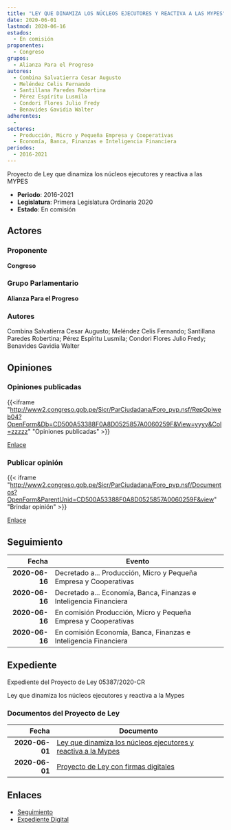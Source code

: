 ```yaml
---
title: "LEY QUE DINAMIZA LOS NÚCLEOS EJECUTORES Y REACTIVA A LAS MYPES"
date: 2020-06-01
lastmod: 2020-06-16
estados: 
  - En comisión
proponentes: 
  - Congreso
grupos: 
  - Alianza Para el Progreso
autores: 
  - Combina Salvatierra Cesar Augusto
  - Meléndez Celis Fernando
  - Santillana Paredes Robertina
  - Pérez Espíritu Lusmila
  - Condori Flores Julio Fredy
  - Benavides Gavidia Walter
adherentes: 
  - 
sectores: 
  - Producción, Micro y Pequeña Empresa y Cooperativas
  - Economía, Banca, Finanzas e Inteligencia Financiera
periodos: 
  - 2016-2021
---
```


Proyecto de Ley que dinamiza los núcleos ejecutores y reactiva a las MYPES

- **Periodo**: 2016-2021
- **Legislatura**: Primera Legislatura Ordinaria 2020
- **Estado**: En comisión

## Actores

### Proponente

**Congreso**

### Grupo Parlamentario

**Alianza Para el Progreso**

### Autores

Combina Salvatierra Cesar Augusto; Meléndez Celis Fernando; Santillana Paredes Robertina; Pérez Espíritu Lusmila; Condori Flores Julio Fredy; Benavides Gavidia Walter


## Opiniones

### Opiniones publicadas

{{<iframe "http://www2.congreso.gob.pe/Sicr/ParCiudadana/Foro_pvp.nsf/RepOpiweb04?OpenForm&Db=CD500A53388F0A8D0525857A0060259F&View=yyyy&Col=zzzzz" "Opiniones publicadas" >}}

[Enlace](http://www2.congreso.gob.pe/Sicr/ParCiudadana/Foro_pvp.nsf/RepOpiweb04?OpenForm&Db=CD500A53388F0A8D0525857A0060259F&View=yyyy&Col=zzzzz)
### Publicar opinión

{{< iframe "http://www2.congreso.gob.pe/Sicr/ParCiudadana/Foro_pvp.nsf/Documentos?OpenForm&ParentUnid=CD500A53388F0A8D0525857A0060259F&view" "Brindar opinión" >}}

[Enlace](http://www2.congreso.gob.pe/Sicr/ParCiudadana/Foro_pvp.nsf/Documentos?OpenForm&ParentUnid=CD500A53388F0A8D0525857A0060259F&view)

## Seguimiento

| Fecha | Evento |
|------:|--------|
| **2020-06-16** | Decretado a... Producción, Micro y Pequeña Empresa y Cooperativas|
| **2020-06-16** | Decretado a... Economía, Banca, Finanzas e Inteligencia Financiera|
| **2020-06-16** | En comisión Producción, Micro y Pequeña Empresa y Cooperativas|
| **2020-06-16** | En comisión Economía, Banca, Finanzas e Inteligencia Financiera|


## Expediente

Expediente del Proyecto de Ley 05387/2020-CR

Ley que dinamiza los núcleos ejecutores y reactiva a la Mypes


### Documentos del Proyecto de Ley

| Fecha | Documento |
|------:|--------|
| **2020-06-01** | [Ley que dinamiza los núcleos ejecutores y reactiva a la Mypes](http://www.leyes.congreso.gob.pe/Documentos/2016_2021/Proyectos_de_Ley_y_de_Resoluciones_Legislativas/PL05387_20200601.pdf) |
| **2020-06-01** | [Proyecto de Ley con firmas digitales](http://www.leyes.congreso.gob.pe/Documentos/2016_2021/Proyectos_de_Ley_y_de_Resoluciones_Legislativas/Proyectos_Firmas_digitales/PL05387.pdf) |

## Enlaces 

- [Seguimiento](http://www2.congreso.gob.pehttp://www2.congreso.gob.pe/Sicr/TraDocEstProc/CLProLey2016.nsf/f7fff46988ca05b1052578e100829cc7/e9a0d54f9f4f898c0525857a0074f7bd?OpenDocument)
- [Expediente Digital](http://www2.congreso.gob.pehttp://www2.congreso.gob.pe/Sicr/TraDocEstProc/CLProLey2016.nsf/f7fff46988ca05b1052578e100829cc7/e9a0d54f9f4f898c0525857a0074f7bd?OpenDocument&Click=05257FB7005EB655.eb71d0cf91d8294e05256cdf006b5706/$Body/0.1C6C)
